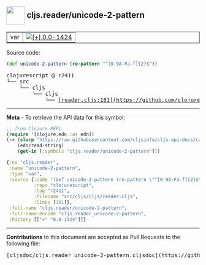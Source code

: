 ## <img width="48px" valign="middle" src="http://i.imgur.com/Hi20huC.png"> cljs.reader/unicode-2-pattern

 <table border="1">
<tr>

<td>var</td>
<td><a href="https://github.com/cljsinfo/cljs-api-docs/tree/0.0-1424"><img valign="middle" alt="[+] 0.0-1424" src="https://img.shields.io/badge/+-0.0--1424-lightgrey.svg"></a> </td>
</tr>
</table>






Source code:

```clj
(def unicode-2-pattern (re-pattern "^[0-9A-Fa-f]{2}$"))
```

 <pre>
clojurescript @ r2411
└── src
    └── cljs
        └── cljs
            └── <ins>[reader.cljs:181](https://github.com/clojure/clojurescript/blob/r2411/src/cljs/cljs/reader.cljs#L181)</ins>
</pre>


---

__Meta__ - To retrieve the API data for this symbol:

```clj
;; from Clojure REPL
(require '[clojure.edn :as edn])
(-> (slurp "https://raw.githubusercontent.com/cljsinfo/cljs-api-docs/catalog/cljs-api.edn")
    (edn/read-string)
    (get-in [:symbols "cljs.reader/unicode-2-pattern"]))
```

```clj
{:ns "cljs.reader",
 :name "unicode-2-pattern",
 :type "var",
 :source {:code "(def unicode-2-pattern (re-pattern \"^[0-9A-Fa-f]{2}$\"))",
          :repo "clojurescript",
          :tag "r2411",
          :filename "src/cljs/cljs/reader.cljs",
          :lines [181]},
 :full-name "cljs.reader/unicode-2-pattern",
 :full-name-encode "cljs.reader_unicode-2-pattern",
 :history [["+" "0.0-1424"]]}

```

---

__Contributions__ to this document are accepted as Pull Requests to the following file:

 <pre>
[cljsdoc/cljs.reader_unicode-2-pattern.cljsdoc](https://github.com/cljsinfo/cljs-api-docs/blob/master/cljsdoc/cljs.reader_unicode-2-pattern.cljsdoc)
</pre>

